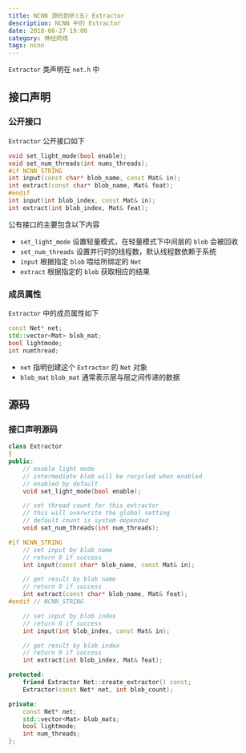 ```yaml
---
title: NCNN 源码剖析(五) Extractor
description: NCNN 中的 Extractor
date: 2018-06-27 19:00
category: 神经网络
tags: ncnn
---
```


`Extractor` 类声明在 `net.h` 中

## 接口声明

### 公开接口

`Extractor` 公开接口如下

```C++
void set_light_mode(bool enable);
void set_num_threads(int nums_threads);
#if NCNN_STRING
int input(const char* blob_name, const Mat& in);
int extract(const char* blob_name, Mat& feat);
#endif
int input(int blob_index, const Mat& in);
int extract(int blob_index, Mat& feat);
```

公有接口的主要包含以下内容

- `set_light_mode`
    设置轻量模式，在轻量模式下中间层的 `blob` 会被回收
- `set_num_threads`
    设置并行时的线程数，默认线程数依赖于系统
- `input`
    根据指定 `blob` 喂给所绑定的 `Net`
- `extract`
    根据指定的 `blob` 获取相应的结果

### 成员属性

`Extractor` 中的成员属性如下

```C++
const Net* net;
std::vector<Mat> blob_mat;
bool lightmode;
int numthread;
```

- `net`
    指明创建这个 `Extractor` 的 `Net` 对象
- `blob_mat`
    `blob_mat` 通常表示层与层之间传递的数据

## 源码

### 接口声明源码

```C++
class Extractor
{
public:
    // enable light mode
    // intermediate blob will be recycled when enabled
    // enabled by default
    void set_light_mode(bool enable);

    // set thread count for this extractor
    // this will overwrite the global setting
    // default count is system depended
    void set_num_threads(int num_threads);

#if NCNN_STRING
    // set input by blob name
    // return 0 if success
    int input(const char* blob_name, const Mat& in);

    // get result by blob name
    // return 0 if success
    int extract(const char* blob_name, Mat& feat);
#endif // NCNN_STRING

    // set input by blob index
    // return 0 if success
    int input(int blob_index, const Mat& in);

    // get result by blob index
    // return 0 if success
    int extract(int blob_index, Mat& feat);

protected:
    friend Extractor Net::create_extractor() const;
    Extractor(const Net* net, int blob_count);

private:
    const Net* net;
    std::vector<Mat> blob_mats;
    bool lightmode;
    int num_threads;
};
```
